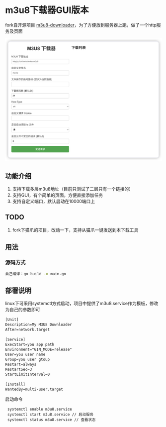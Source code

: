 # m3u8下载器GUI版本

fork自开源项目 [m3u8-downloader](https://github.com/llychao/m3u8-downloader)，为了方便放到服务器上跑，做了一个http服务及页面

![gui](./gui.png)

## 功能介绍

1. 支持下载多层m3u8地址（目前只测试了二层只有一个链接的）
2. 支持GUI，有个简单的页面，方便直接添加任务
3. 支持自定义端口，默认启动在10000端口上

## TODO
1. fork下猫爪的项目，改动一下，支持从猫爪一键发送到本下载工具



## 用法

### 源码方式

```bash
自己编译：go build -o main.go
```


## 部署说明

linux下可采用systemctl方式启动，项目中提供了m3u8.service作为模板，修改为自己的参数即可

```
[Unit]
Description=My M3U8 Downloader
After=network.target

[Service]
ExecStart=you app path
Environment="GIN_MODE=release"
User=you user name
Group=you user gtoup
Restart=always
RestartSec=3
StartLimitInterval=0

[Install]
WantedBy=multi-user.target
```

启动命令

```
 systemctl enable m3u8.service
 systemctl start m3u8.service // 启动服务
 systemctl status m3u8.service // 查看状态
```